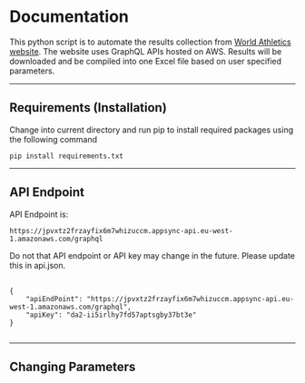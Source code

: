 # **Documentation**

This python script is to automate the results collection from <a href="https://worldathletics.org/">World Athletics website</a>. The website uses GraphQL APIs hosted on AWS. Results will be downloaded and be compiled into one Excel file based on user specified parameters.

<hr>

## **Requirements (Installation)**

Change into current directory and run pip to install required packages using the following command

<pre><code>pip install requirements.txt</code></pre>
<hr>

## **API Endpoint**

API Endpoint is:

<pre><code>https://jpvxtz2frzayfix6m7whizuccm.appsync-api.eu-west-1.amazonaws.com/graphql</code></pre>

Do not that API endpoint or API key may change in the future. Please update this in api.json.

<pre>
    <code>
{
    "apiEndPoint": "https://jpvxtz2frzayfix6m7whizuccm.appsync-api.eu-west-1.amazonaws.com/graphql",
    "apiKey": "da2-ii5irlhy7fd57aptsgby37bt3e"
}
    </code>
</pre>
<hr>

## **Changing Parameters**
